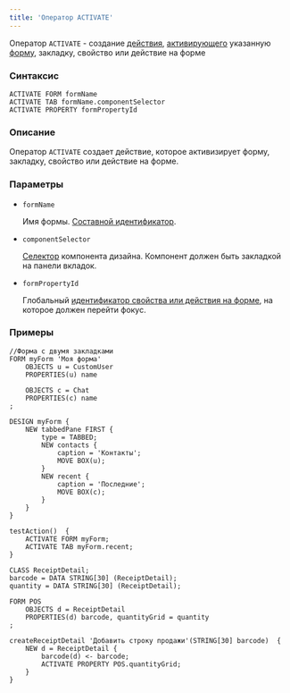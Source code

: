 ```yaml
---
title: 'Оператор ACTIVATE'
---
```


Оператор `ACTIVATE` - создание [действия](Actions.md), [активирующего](Activation_ACTIVATE.md) указанную [форму](Forms.md), закладку, свойство или действие на форме

### Синтаксис 

    ACTIVATE FORM formName
    ACTIVATE TAB formName.componentSelector
    ACTIVATE PROPERTY formPropertyId

### Описание

Оператор `ACTIVATE` создает действие, которое активизирует форму, закладку, свойство или действие на форме.

### Параметры

- `formName`

    Имя формы. [Составной идентификатор](IDs.md#cid).

- `componentSelector`

    [Селектор](DESIGN_statement.md#selector) компонента дизайна. Компонент должен быть закладкой на панели вкладок.

- `formPropertyId`

    Глобальный [идентификатор свойства или действия на форме](IDs.md#formpropertyid), на которое должен перейти фокус.

### Примеры

```lsf
//Форма с двумя закладками
FORM myForm 'Моя форма'
    OBJECTS u = CustomUser
    PROPERTIES(u) name

    OBJECTS c = Chat
    PROPERTIES(c) name
;

DESIGN myForm {
    NEW tabbedPane FIRST {
        type = TABBED;
        NEW contacts {
            caption = 'Контакты';
            MOVE BOX(u);
        }
        NEW recent {
            caption = 'Последние';
            MOVE BOX(c);
        }
    }
}

testAction()  {
    ACTIVATE FORM myForm;
    ACTIVATE TAB myForm.recent;
}

CLASS ReceiptDetail;
barcode = DATA STRING[30] (ReceiptDetail);
quantity = DATA STRING[30] (ReceiptDetail);

FORM POS
    OBJECTS d = ReceiptDetail
    PROPERTIES(d) barcode, quantityGrid = quantity
;

createReceiptDetail 'Добавить строку продажи'(STRING[30] barcode)  {
    NEW d = ReceiptDetail {
        barcode(d) <- barcode;
        ACTIVATE PROPERTY POS.quantityGrid;
    }
}
```
